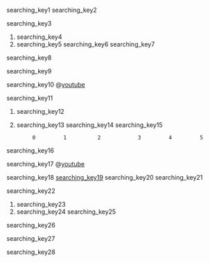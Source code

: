 searching_key1
searching_key2


searching_key3
1) searching_key4
2) searching_key5
searching_key6
searching_key7


searching_key8



searching_key9


searching_key10
@[youtube](U55MOdjEWKY)

searching_key11
1) searching_key12
2) searching_key13
searching_key14
searching_key15

 
            0         1          2            3         4         5    
searching_key16


searching_key17
@[youtube](1HIFzve0zCM)

searching_key18
[searching_key19](https://en.wikipedia.org/wiki/Binary_search_algorithm)
searching_key20
searching_key21


searching_key22
1) searching_key23
2) searching_key24
searching_key25


searching_key26


searching_key27


searching_key28

